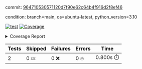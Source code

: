 commit: [964710530571120d7f90e62c64b4f916d2f8ef46](https://github.com/rcmdnk/python-template/tree/964710530571120d7f90e62c64b4f916d2f8ef46)

condition: branch=main, os=ubuntu-latest, python_version=3.10

[![test](https://github.com/rcmdnk/python-template/actions/workflows/test.yml/badge.svg)](https://github.com/rcmdnk/python-template/actions/runs/15959836601)
<a href="https://github.com/rcmdnk/python-template/blob/964710530571120d7f90e62c64b4f916d2f8ef46/README.md"><img alt="Coverage" src="https://img.shields.io/badge/Coverage-100%25-brightgreen.svg" /></a><details><summary>Coverage Report </summary><table><tr><th>File</th><th>Stmts</th><th>Miss</th><th>Cover</th></tr><tbody><tr><td><b>TOTAL</b></td><td><b>4</b></td><td><b>0</b></td><td><b>100%</b></td></tr></tbody></table></details>

| Tests | Skipped | Failures | Errors | Time |
| ----- | ------- | -------- | -------- | ------------------ |
| 2 | 0 :zzz: | 0 :x: | 0 :fire: | 0.800s :stopwatch: |

